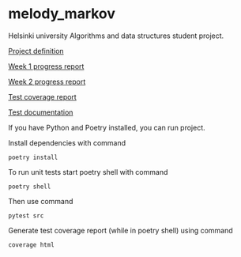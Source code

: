 # melody_markov

Helsinki university Algorithms and data structures student project. 

[Project definition](documentation/project_definition.md)

[Week 1 progress report](documentation/progress_report_week_1.md)

[Week 2 progress report](documentation/progress_report_week_2.md)

[Test coverage report](https://anuvirtane.github.io/melody_markov/)

[Test documentation](documentation/testing.md)

If you have Python and Poetry installed, you can run project.

Install dependencies with command

    poetry install

To run unit tests start poetry shell with command

    poetry shell

Then use command

    pytest src

Generate test coverage report (while in poetry shell) using command

    coverage html
